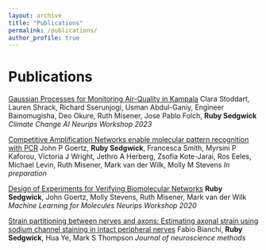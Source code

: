 ```yaml
---
layout: archive
title: "Publications"
permalink: /publications/
author_profile: true
---
```


Publications
============



[Gaussian Processes for Monitoring Air-Quality in Kampala](https://arxiv.org/abs/2311.16625)
Clara Stoddart, Lauren Shrack, Richard Sserunjogi, Usman Abdul-Ganiy, Engineer Bainomugisha, Deo Okure, Ruth Misener, Jose Pablo Folch, **Ruby Sedgwick**
_Climate Change AI Neurips Workshop 2023_

[Competitive Amplification Networks enable molecular pattern recognition with PCR](https://www.biorxiv.org/content/10.1101/2023.06.29.546934.abstract)
John P Goertz, **Ruby Sedgwick**, Francesca Smith, Myrsini P Kaforou, Victoria J Wright, Jethro A Herberg, Zsofia Kote-Jarai, Ros Eeles, Michael Levin, Ruth Misener, Mark van der Wilk, Molly M Stevens
_In preparation_

[Design of Experiments for Verifying Biomolecular Networks](https://arxiv.org/pdf/2011.10575)
**Ruby Sedgwick**, John Goertz, Molly Stevens, Ruth Misener, Mark van der Wilk
_Machine Learning for Molecules Neurips Workshop 2020_

[Strain partitioning between nerves and axons: Estimating axonal strain using sodium channel staining in intact peripheral nerves](https://www.sciencedirect.com/science/article/pii/S0165027018302371)
Fabio Bianchi, **Ruby Sedgwick**, Hua Ye, Mark S Thompson
_Journal of neuroscience methods_
